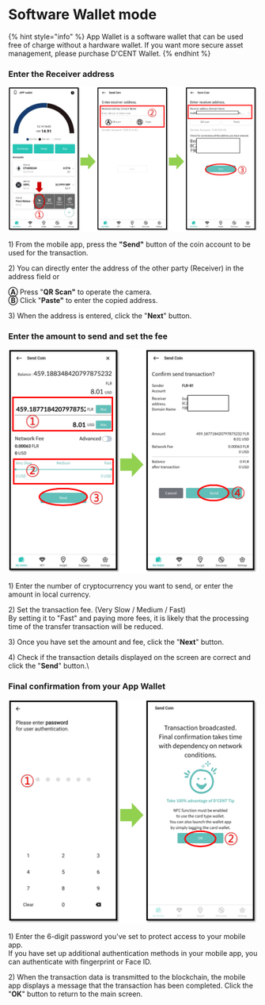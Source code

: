 # Software Wallet mode

{% hint style="info" %}
App Wallet is a software wallet that can be used free of charge without a hardware wallet. If you want more secure asset management, please purchase D'CENT Wallet.
{% endhint %}

### Enter the Receiver address

<div align="left">

<img src="../../.gitbook/assets/앱지갑-eng01.png" alt="">

</div>

1\) From the mobile app, press the **"Send"** button of the coin account to be used for the transaction.

2\) You can directly enter the address of the other party (Receiver) in the address field or

&#x20;   **Ⓐ** Press "**QR Scan"** to operate the camera. \
&#x20;   **Ⓑ** Click "**Paste"** to enter the copied address.

3\) When the address is entered, click the "**Next**" button.

### Enter the amount to send and set the fee

<div align="left">

<img src="../../.gitbook/assets/앱지갑-eng02.png" alt="" width="563">

</div>

1\) Enter the number of cryptocurrency you want to send, or enter the amount in local currency.

2\) Set the transaction fee. (Very Slow / Medium / Fast) \
By setting it to "Fast" and paying more fees, it is likely that the processing time of the transfer transaction will be reduced.

3\) Once you have set the amount and fee, click the "**Next**" button.

4\) Check if the transaction details displayed on the screen are correct and click the "**Send**" button.\


### Final confirmation from your App Wallet

<div align="left">

<img src="../../.gitbook/assets/앱지갑-eng03.png" alt="" width="563">

</div>

1\) Enter the 6-digit password you've set to protect access to your mobile app. \
If you have set up additional authentication methods in your mobile app, you can authenticate with fingerprint or Face ID.

2\) When the transaction data is transmitted to the blockchain, the mobile app displays a message that the transaction has been completed. Click the "**OK**" button to return to the main screen.
